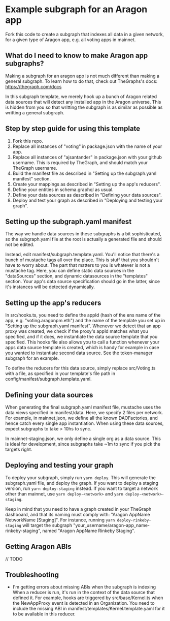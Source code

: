 # Example subgraph for an Aragon app

Fork this code to create a subgraph that indexes all data in a given network, for a given type of Aragon app, e.g. all voting apps in mainnet.

## What do I need to know to make Aragon app subgraphs?

Making a subgraph for an aragon app is not much different than making a general subgraph. To learn how to do that, check out TheGraphs's docs: https://thegraph.com/docs

In this subgraph template, we merely hook up a bunch of Aragon related data sources that will detect any installed app in the Aragon universe. This is hidden from you so that writting the subgraph is as similar as possible as writting a general subgraph.

## Step by step guide for using this template

1. Fork this repo.
2. Replace all instances of "voting" in package.json with the name of your app.
3. Replace all instances of "ajsantander" in package.json with your github username. This is required by TheGraph, and should match your TheGraph username.
4. Build the manifest file as described in "Setting up the subgraph.yaml manifest" section.
5. Create your mappings as described in "Setting up the app's reducers".
6. Define your entities in schema.graphql as usual.
7. Define your data sources as described in "Defining your data sources".
8. Deploy and test your graph as described in "Deploying and testing your graph".

## Setting up the subgraph.yaml manifest

The way we handle data sources in these subgraphs is a bit sophisticated, so the subgraph.yaml file at the root is actually a generated file and should not be edited.

Instead, edit manifest/subgraph.template.yaml. You'll notice that there's a bunch of mustache tags all over the place. This is stuff that you shouldn't have to worry about. The part that matters to you is whatever is not a mustache tag. Here, you can define static data sources in the "dataSources" section, and dynamic datasources in the "templates" section. Your app's data source specification should go in the latter, since it's instances will be detected dynamically.

## Setting up the app's reducers

In src/hooks.ts, you need to define the appId (hash of the ens name of the app, e.g. "voting.aragonpm.eth") and the name of the template you set up in "Setting up the subgraph.yaml manifest". Whenever we detect that an app proxy was created, we check if the proxy's appId matches what you specified, and if it does, we instantiate the data source template that you specified. This hooks file also allows you to call a function whenever your apps data source template is created, which is handy for example in case you wanted to instantiate second data source. See the token-manager subgraph for an example.

To define the reducers for this data source, simply replace src/Voting.ts with a file, as specified in your template's file path in config/manifest/subgraph.template.yaml.

## Defining your data sources

When generating the final subgraph.yaml manifest file, mustache uses the data views specified in manifest/data. Here, we specify 2 files per network. For example, in mainnet.json, we define all the known DAOFactories, and hence catch every single app instantiation. When using these data sources, expect subgraphs to take > 10hs to sync.

In mainnet-staging.json, we only define a single org as a data source. This is ideal for development, since subgraphs take ~1m to sync if you pick the targets right.

## Deploying and testing your graph

To deploy your subgraph, simply run `yarn deploy`. This will generate the subgraph.yaml file, and deploy the graph. If you want to deploy a staging version, run `yarn deploy-staging` instead. If you want to target a network other than mainnet, use `yarn deploy-<network>` and `yarn deploy-<network>-staging`.

Keep in mind that you need to have a graph created in your TheGraph dashboard, and that its naming must comply with: "Aragon AppName NetworkName [Staging]". For instance, running `yarn deploy-rinkeby-staging` will target the subgraph "your_username/aragon-app_name-rinkeby-staging", named "Aragon AppName Rinkeby Staging".

## Getting Aragon ABIs

// TODO

## Troubleshooting

* I'm getting errors about missing ABIs when the subgraph is indexing
When a reducer is run, it's run in the context of the data source that defined it. For example, hooks are triggered by src/base/Kernel.ts when the NewAppProxy event is detected in an Organization. You need to include the missing ABI in manifest/templates/Kernel.template.yaml for it to be available in this reducer.